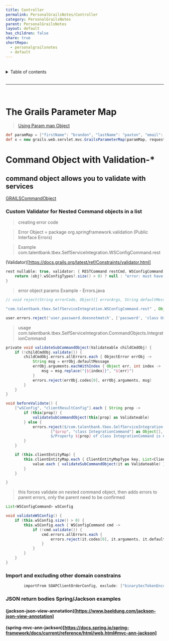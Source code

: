 ```yaml
---
title: Controller
permalink: PersonalGrailsNotes/Controller
category: PersonalGrailsNotes
parent: PersonalGrailsNotes
layout: default
has_children: false
share: true
shortRepo:
  - personalgrailsnotes
  - default
---
```


<br/>

<details markdown="block">    
<summary>    
Table of contents    
</summary>    
{: .text-delta }    
1. TOC    
{:toc}    
</details>

<br/>

---

<br/>

# The Grails Parameter Map

> [Using Param map Object](https://gist.github.com/14paxton/42e595a1bf50e44031b6be6c034003d9)

```groovy
def paramMap = ["firstName": "brandon", "lastName": "paxton", "email": "bpaxton@talentplus.com", "assessmentType": "AO6"]
def x = new grails.web.servlet.mvc.GrailsParameterMap(paramMap, request)
```

# Command Object with Validation-\*

## command object allows you to validate with services

<a href="https://gist.github.com/14paxton/282d48ed20642c697315e15dffb7df2d"> GRAILSCommandObject </a>

### Custom Validator for Nested Command objects in a list

> creating error code

> Error Object = package org.springframework.validation (Public Interface Errors)

> Example com.talentbank.tbex.SelfServiceIntegration.WSConfigCommand.rest

(Validator)[https://docs.grails.org/latest/ref/Constraints/validator.html]

```groovy
rest nullable: true, validator: { RESTCommand restCmd, WSConfigCommand obj ->
    return (obj?.wSConfigTypes?.size() > 0) ? null : "error: must have config rest, ftp, or soap"
}
```

> error object params Example - Errors.java

```groovy
// void reject(String errorCode, Object[] errorArgs, String defaultMessage);

"com.talentbank.tbex.SelfServiceIntegration.WSConfigCommand.rest" , Object { "rest" : "${WSConfigCommand.class}" } , "Property[{ 0 }] of class [ { 1 } ] with value [ { 2 } ] does not pass custom validation"
```

```groovy
user.errors.reject('user.password.doesnotmatch', ['password', 'class User'] as Object[], '[Property [{0}] of class [{1}] does not match confirmation]')
```

> usage com.talentbank.tbex.SelfServiceIntegration.CommandObjects.IntegrationCommand

```groovy
private void validateSubCommandObject(Validateable childCmdObj) {
    if (!childCmdObj.validate()) {
        childCmdObj.errors.allErrors.each { ObjectError errObj ->
            String msg = errObj.defaultMessage
            errObj.arguments.eachWithIndex { Object err, int index ->
                msg = msg.replace("{${index}}", "${err}")
            }
            errors.reject(errObj.codes[0], errObj.arguments, msg)
        }
    }
}

void beforeValidate() {
    ["wSConfig", "clientResultConfig"].each { String prop ->
        if (this[prop]) {
            validateSubCommandObject(this[prop] as Validateable)
        } else {
            errors.reject($/com.talentbank.tbex.SelfServiceIntegration.validator.null.${prop}/$,
                    ["$prop", "class IntegrationCommand"] as Object[],
                    $/Property ${prop} of class IntegrationCommand is null/$)
        }
    }

    if (this.clientEntityMap) {
        this.clientEntityMap.each { ClientEntityMapType key, List<ClientEntityDetailsCommand> value ->
            value.each { validateSubCommandObject(it as Validateable) }
        }
    }

}
```

> this forces validate on nested command object, then adds errors to parent errors, only the parent need to be confirmed

```groovy
List<WSConfigCommand> wSConfig

void validateWSConfig() {
    if (this.wSConfig.size() > 0) {
        this.wSConfig.each { WSConfigCommand cmd ->
            if (!cmd.validate()) {
                cmd.errors.allErrors.each {
                    errors.reject(it.codes[0], it.arguments, it.defaultMessage)
                }
            }
        }
    }
}
```

### Import and excluding other domain constrains

```groovy
        importFrom SOAPClientOrderConfig, exclude: ["binarySecTokenEncodingType", "binarySecTokenValueType", "countryCodeFormat"]
```

### JSON return bodies Spring/Jackson examples

#### (jackson-json-view-annotation)[https://www.baeldung.com/jackson-json-view-annotation]

#### (spring-mvc-ann-jackson)[https://docs.spring.io/spring-framework/docs/current/reference/html/web.html#mvc-ann-jackson]

